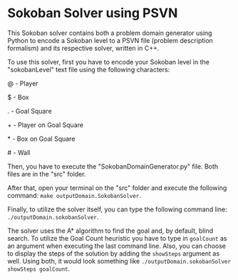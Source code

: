 # Sokoban Solver using PSVN

This Sokoban solver contains both a problem domain generator using Python to encode a Sokoban level to a PSVN file (problem description formalism) and its respective solver, written in C++.

To use this solver, first you have to encode your Sokoban level in the "sokobanLevel" text file using the following characters:

\@ - Player

\$ - Box

\. - Goal Square

\+ - Player on Goal Square

\* - Box on Goal Square

\# - Wall

Then, you have to execute the "SokobanDomainGenerator.py" file. Both files are in the "src" folder.

After that, open your terminal on the "src" folder and execute the following command: `make outputDomain.SokobanSolver`.

Finally, to utilize the solver itself, you can type the following command line: `./outputDomain.sokobanSolver`.

The solver uses the A* algorithm to find the goal and, by default, blind search. To utilize the Goal Count heuristic you have to type in `goalCount` as an argument when executing the last command line. Also, you can choose to display the steps of the solution by adding the `showSteps` argument as well. Using both, it would look something like `./outputDomain.sokobanSolver showSteps goalCount`.
